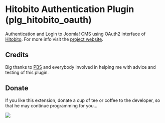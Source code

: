 # Hitobito Authentication Plugin (plg_hitobito_oauth)
Authentication and Login to Joomla! CMS using OAuth2 interface of [Hitobito](https://github.com/hitobito/hitobito).
For more info visit the [project website](https://tech.spuur.ch/en/downloads/download/2-joomla-extensions/10-hitobito-authentication-plugin.html).

## Credits
Big thanks to [PBS](https://github.com/scout-ch) and everybody involved in helping me with advice and testing of this plugin.

## Donate
If you like this extension, donate a cup of tee or coffee to the developer, so that he may continue programming for you...

[![](https://www.paypalobjects.com/de_DE/CH/i/btn/btn_donateCC_LG.gif)](https://www.paypal.com/cgi-bin/webscr?cmd=_s-xclick&hosted_button_id=C28HUM53S6EC2)
